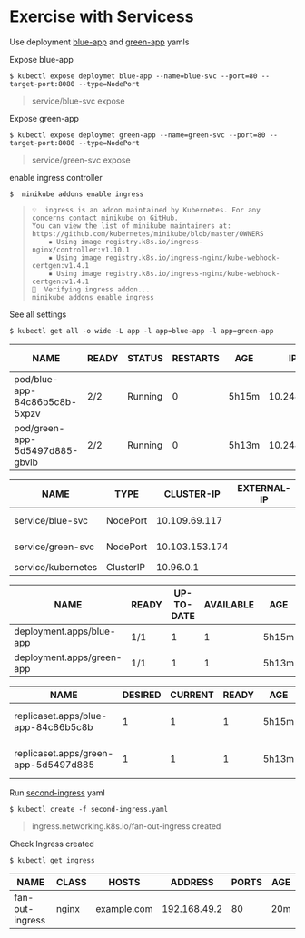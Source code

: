 # Exercise with Servicess

Use deployment [blue-app](./app-blue-shared-vol-yaml) and [green-app](./app-green-shared-vol.yaml) yamls

Expose blue-app 
```
$ kubectl expose deploymet blue-app --name=blue-svc --port=80 --target-port:8080 --type=NodePort
```
> service/blue-svc expose

Expose green-app 
```
$ kubectl expose deploymet green-app --name=green-svc --port=80 --target-port:8080 --type=NodePort
```
> service/green-svc expose

enable ingress controller
```
$  minikube addons enable ingress
```
> ```
> 💡  ingress is an addon maintained by Kubernetes. For any concerns contact minikube on GitHub.
> You can view the list of minikube maintainers at: https://github.com/kubernetes/minikube/blob/master/OWNERS
>     ▪ Using image registry.k8s.io/ingress-nginx/controller:v1.10.1
>     ▪ Using image registry.k8s.io/ingress-nginx/kube-webhook-certgen:v1.4.1
>     ▪ Using image registry.k8s.io/ingress-nginx/kube-webhook-certgen:v1.4.1
> 🔎  Verifying ingress addon...
> minikube addons enable ingress
> ```

See all settings

```
$ kubectl get all -o wide -L app -l app=blue-app -l app=green-app
```

NAME                           |  READY  | STATUS  |  RESTARTS |  AGE   |  IP         |  NODE         |  NOMINATED NODE |  READINESS GATES |  APP
-------------------------------|---------|---------|-----------|--------|-------------|---------------|-----------------|------------------|-----------
pod/blue-app-84c86b5c8b-5xpzv  |  2/2    | Running |  0        |  5h15m |  10.244.2.2 |  minikube-m03 |  <none>         |  <none>          |  blue-app
pod/green-app-5d5497d885-gbvlb |  2/2    | Running |  0        |  5h13m |  10.244.2.3 |  minikube-m03 |  <none>         |  <none>          |  green-app

NAME               |  TYPE      |  CLUSTER-IP     |  EXTERNAL-IP |  PORT(S)      |  AGE   |  SELECTOR     |   APP
-------------------|------------|-----------------|--------------|---------------|--------|---------------|---------------
service/blue-svc   |  NodePort  |  10.109.69.117  |  <none>      |  80:32465/TCP |  5h8m  |  app=blue-app |   blue-app
service/green-svc  |  NodePort  |  10.103.153.174 | <none>       | 80:30530/TCP  | 5h8m   | app=green-app |  green-app
service/kubernetes |  ClusterIP |  10.96.0.1      |  <none>      |  443/TCP      |  5h31m |  <none>       |

NAME                      |  READY |  UP-TO-DATE |  AVAILABLE |  AGE   |  CONTAINERS   |  IMAGES       |  SELECTOR     |   APP
--------------------------|--------|-------------|------------|--------|---------------|---------------|---------------|-------------
deployment.apps/blue-app  |  1/1   |  1          |  1         |  5h15m |  nginx,debian |  nginx,debian |  app=blue-app |   blue-app
deployment.apps/green-app |  1/1   |  1          |  1         |  5h13m |  nginx,debian |  nginx,debian |  app=green-app|   green-app

NAME                                 |  DESIRED  | CURRENT  | READY  | AGE    | CONTAINERS    | IMAGES        | SELECTOR                                  |   APP
-------------------------------------|-----------|----------|--------|--------|---------------|---------------|-------------------------------------------|-----------
replicaset.apps/blue-app-84c86b5c8b  |  1        | 1        | 1      | 5h15m  | nginx,debian  | nginx,debian  | app=blue-app,pod-template-hash=84c86b5c8b  |  blue-app
replicaset.apps/green-app-5d5497d885 |  1        | 1        | 1      | 5h13m  | nginx,debian  | nginx,debian  | app=green-app,pod-template-hash=5d5497d885  | green-app

Run [second-ingress](./second-ingress.yaml) yaml
```
$ kubectl create -f second-ingress.yaml
```
> ingress.networking.k8s.io/fan-out-ingress created

Check Ingress created
```
$ kubectl get ingress 
```
NAME            |  CLASS  | HOSTS        | ADDRESS      |  PORTS |  AGE
----------------|---------|--------------|--------------|--------|---------
fan-out-ingress |  nginx  | example.com  | 192.168.49.2 |  80    |  20m
